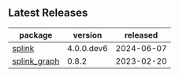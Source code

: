 ## Latest Releases
| package | version | released |
|--------------|-----------|-------------|
| [splink](https://github.com/moj-analytical-services/splink) | 4.0.0.dev6 | 2024-06-07 |
| [splink_graph](https://github.com/moj-analytical-services/splink_graph) | 0.8.2 | 2023-02-20 |
